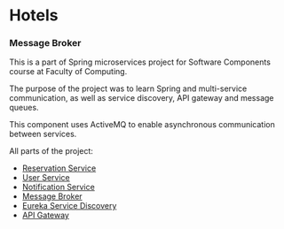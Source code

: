 # Hotels
### Message Broker

This is a part of Spring microservices project for Software Components course at Faculty of Computing.

The purpose of the project was to learn Spring and multi-service communication, as well as service discovery, API gateway and message queues.

This component uses ActiveMQ to enable asynchronous communication between services. 

All parts of the project:
- [Reservation Service](https://github.com/VukV/hotels-reservation-service)
- [User Service](https://github.com/VukV/hotels-user-service)
- [Notification Service](https://github.com/VukV/hotels-notification-service)
- [Message Broker](https://github.com/VukV/hotels-message-broker)
- [Eureka Service Discovery](https://github.com/VukV/hotels-eureka)
- [API Gateway](https://github.com/VukV/hotels-api-gateway)
